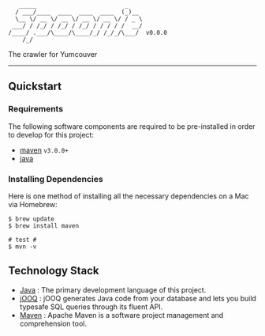 ```
   _____                         _    
  / ___/____  ____  ____  ____  (_)__ 
  \__ \/ __ \/ __ \/ __ \/ __ \/ / _ \
 ___/ / /_/ / /_/ / /_/ / / / / /  __/
/____/ .___/\____/\____/_/ /_/_/\___/  v0.0.0
    /_/                               
```

The crawler for Yumcouver

---

## Quickstart

### Requirements

The following software components are required to be pre-installed in order to develop for this project:

* [maven](http://maven.apache.org/) `v3.0.0+`
* [java](http://www.oracle.com/technetwork/java/javase/overview/index.html)

### Installing Dependencies

Here is one method of installing all the necessary dependencies on a Mac via Homebrew:

    $ brew update
    $ brew install maven

    # test #
    $ mvn -v

## Technology Stack

* [Java](http://docs.oracle.com/javase/7/docs/api/) : The primary development language of this project.
* [jOOQ](http://www.jooq.org/) : jOOQ generates Java code from your database and lets you build typesafe SQL queries through its fluent API.
* [Maven](http://maven.apache.org/) : Apache Maven is a software project management and comprehension tool.
